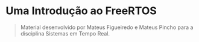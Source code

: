 # Uma Introdução ao FreeRTOS
> Material desenvolvido por Mateus Figueiredo e Mateus Pincho para a disciplina Sistemas em Tempo Real.
